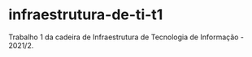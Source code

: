 # infraestrutura-de-ti-t1
Trabalho 1 da cadeira de Infraestrutura de Tecnologia de Informação - 2021/2.
